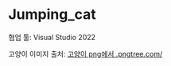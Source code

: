 # Jumping_cat
협업 툴: Visual Studio 2022

고양이 이미지 출처: <a href='https://.pngtree.com/so/고양이'>고양이 png에서 .pngtree.com/</a>
